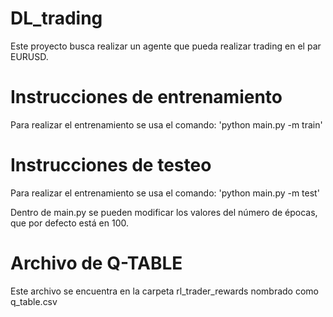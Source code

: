 # DL_trading

Este proyecto busca realizar un agente que pueda realizar trading en el par EURUSD.

# Instrucciones de entrenamiento

Para realizar el entrenamiento se usa el comando:
'python main.py -m train'


# Instrucciones de testeo

Para realizar el entrenamiento se usa el comando:
'python main.py -m test'

Dentro de main.py se pueden modificar los valores del número de épocas, que por defecto está en 100. 

# Archivo de Q-TABLE

Este archivo se encuentra en la carpeta rl_trader_rewards nombrado como q_table.csv